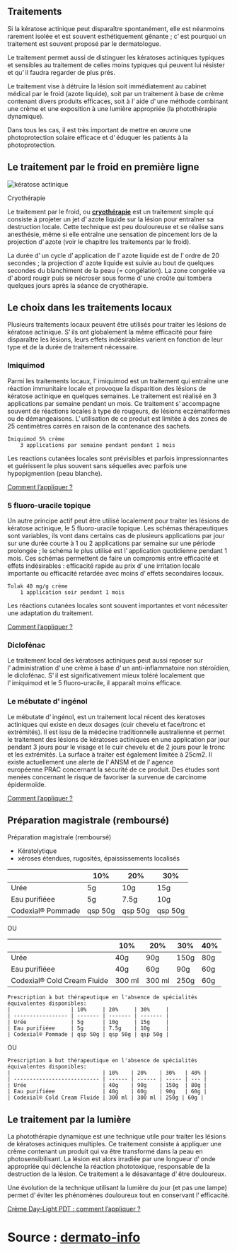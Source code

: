 ## Traitements

Si la kératose actinique peut disparaître spontanément, elle est néanmoins rarement isolée et est souvent esthétiquement gênante ; c' est pourquoi un traitement est souvent proposé par le dermatologue.

Le traitement permet aussi de distinguer les kératoses actiniques typiques et sensibles au traitement de celles moins typiques qui peuvent lui résister et qu' il faudra regarder de plus prés.

Le traitement vise à détruire la lésion soit immédiatement au cabinet médical par le froid (azote liquide), soit par un traitement à base de crème contenant divers produits efficaces, soit à l' aide d' une méthode combinant une crème et une exposition à une lumière appropriée (la photothérapie dynamique).

Dans tous les cas, il est très important de mettre en œuvre une photoprotection solaire efficace et d' éduquer les patients à la photoprotection.

## Le traitement par le froid en première ligne

![kératose actinique](https://media.dermato-info.fr/www/content/article/k%C3%A9ratose-actinique/ka_2.jpg)

Cryothérapie

Le traitement par le froid, ou **[cryothérapie](https://dermato-info.fr/fr/les-traitements-en-dermatologie/cryoth%C3%A9rapie_le-traitement-par-le-froid)** est un traitement simple qui consiste à projeter un jet d' azote liquide sur la lésion pour entraîner sa destruction locale. Cette technique est peu douloureuse et se réalise sans anesthésie, même si elle entraîne une sensation de pincement lors de la projection d' azote (voir le chapitre les traitements par le froid).

La durée d' un cycle d' application de l' azote liquide est de l' ordre de 20 secondes ; la projection d' azote liquide est suivie au bout de quelques secondes du blanchiment de la peau (= congélation). La zone congelée va d' abord rougir puis se nécroser sous forme d' une croûte qui tombera quelques jours après la séance de cryothérapie.

## Le choix dans les traitements locaux

Plusieurs traitements locaux peuvent être utilisés pour traiter les lésions de kératose actinique. S' ils ont globalement la même efficacité pour faire disparaître les lésions, leurs effets indésirables varient en fonction de leur type et de la durée de traitement nécessaire.

### Imiquimod

Parmi les traitements locaux, l' imiquimod est un traitement qui entraîne une réaction immunitaire locale et provoque la disparition des lésions de kératose actinique en quelques semaines. Le traitement est réalisé en 3 applications par semaine pendant un mois. Ce traitement s' accompagne souvent de réactions locales à type de rougeurs, de lésions eczématiformes ou de démangeaisons. L' utilisation de ce produit est limitée à des zones de 25 centimètres carrés en raison de la contenance des sachets.

```
Imiquimod 5% crème
	3 applications par semaine pendant pendant 1 mois
```

Les reactions cutanées locales sont prévisibles et parfois impressionnantes et guérissent le plus souvent sans séquelles avec parfois une hypopigmention (peau blanche).

[Comment l’appliquer ?](https://dermato-info.fr/fr/comment-bien-suivre-mon-traitement-dermato/k%C3%A9ratose-actinique_bien-appliquer-sa-cr%C3%A8me-imiquimod "consulter la méthode")

### 5 fluoro-uracile topique

Un autre principe actif peut être utilisé localement pour traiter les lésions de kératose actinique, le 5 fluoro-uracile topique. Les schémas thérapeutiques sont variables, ils vont dans certains cas de plusieurs applications par jour sur une durée courte à 1 ou 2 applications par semaine sur une période prolongée ; le schéma le plus utilisé est l' application quotidienne pendant 1 mois. Ces schémas permettent de faire un compromis entre efficacité et effets indésirables : efficacité rapide au prix d' une irritation locale importante ou efficacité retardée avec moins d' effets secondaires locaux.

```
Tolak 40 mg/g crème
	1 application soir pendant 1 mois
```

Les réactions cutanées locales sont souvent importantes et vont nécessiter une adaptation du traitement.

[Comment l’appliquer ?](https://dermato-info.fr/fr/comment-bien-suivre-mon-traitement-dermato/k%C3%A9ratose-actinique_bien-appliquer-sa-cr%C3%A8me-5FU "consulter la méthode")

### Diclofénac

Le traitement local des kératoses actiniques peut aussi reposer sur l' administration d' une crème à base d' un anti-inflammatoire non stéroïdien, le diclofénac. S' il est significativement mieux toléré localement que l' imiquimod et le 5 fluoro-uracile, il apparaît moins efficace.

### Le mébutate d' ingénol

Le mébutate d' ingénol, est un traitement local récent des keratoses actiniques qui existe en deux dosages (cuir chevelu et face/tronc et extrémités). Il est issu de la médecine traditionnelle australienne et permet le traitement des lésions de kératoses actiniques en une application par jour pendant 3 jours pour le visage et le cuir chevelu et de 2 jours pour le tronc et les extrémités. La surface à traiter est également limitée à 25cm2. Il existe actuellement une alerte de l' ANSM et de l' agence européenne PRAC concernant la sécurité de ce produit. Des études sont menées concernant le risque de favoriser la survenue de carcinome épidermoïde.

[Comment l’appliquer ?](https://dermato-info.fr/fr/comment-bien-suivre-mon-traitement-dermato/k%C3%A9ratose-actinique_bien-appliquer-sa-cr%C3%A8me-Mebutate-d-Ingenol "consulter la méthode")

## Préparation magistrale (remboursé)
Préparation magistrale (remboursé)
- Kératolytique
- xéroses étendues, rugosités, épaississements localisés

|                   | 10%     | 20%     | 30%     |
| ----------------- | ------- | ------- | ------- |
| Urée              | 5g      | 10g     | 15g     |
| Eau purifiéee     | 5g      | 7.5g    | 10g     |
| Codexial® Pommade | qsp 50g | qsp 50g | qsp 50g |
OU

|                             | 10%    | 20%    | 30%  | 40% |
| --------------------------- | ------ | ------ | ---- | --- |
| Urée                        | 40g    | 90g    | 150g | 80g |
| Eau purifiéee               | 40g    | 60g    | 90g  | 60g |
| Codexial® Cold Cream Fluide | 300 ml | 300 ml | 250g | 60g |

```
Prescription à but thérapeutique en l'absence de spécialités équivalentes disponibles:
|                   | 10%     | 20%     | 30%     |
| ----------------- | ------- | ------- | ------- |
| Urée              | 5g      | 10g     | 15g     |
| Eau purifiéee     | 5g      | 7.5g    | 10g     |
| Codexial® Pommade | qsp 50g | qsp 50g | qsp 50g |
```
OU
```
Prescription à but thérapeutique en l'absence de spécialités équivalentes disponibles:
|                             | 10%    | 20%    | 30%   | 40% |
| --------------------------- | ------ | ------ | ----- | --- |
| Urée                        | 40g    | 90g    | 150g  | 80g |
| Eau purifiéee               | 40g    | 60g    | 90g   | 60g |
| Codexial® Cold Cream Fluide | 300 ml | 300 ml | 250g | 60g |

```


## Le traitement par la lumière

La photothérapie dynamique est une technique utile pour traiter les lésions de kératoses actiniques multiples. Ce traitement consiste à appliquer une crème contenant un produit qui va être transformé dans la peau en photosensibilisant. La lésion est alors irradiée par une longueur d' onde appropriée qui déclenche la réaction phototoxique, responsable de la destruction de la lésion. Ce traitement a le désavantage d' être douloureux.

Une évolution de la technique utilisant la lumière du jour (et pas une lampe) permet d' éviter les phénomènes douloureux tout en conservant l' efficacité.

[Crème Day-Light PDT : comment l’appliquer ?](https://dermato-info.fr/fr/comment-bien-suivre-mon-traitement-dermato/k%C3%A9ratose-actinique_bien-appliquer-sa-cr%C3%A8me-Day-Light-PDT "consulter la méthode")

# Source : [dermato-info](https://dermato-info.fr/fr/les-maladies-de-la-peau/la-k%C3%A9ratose-actinique)